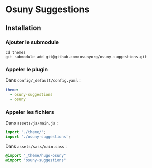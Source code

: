 # Osuny Suggestions

## Installation

### Ajouter le submodule

```
cd themes
git submodule add git@github.com:osunyorg/osuny-suggestions.git
```

### Appeler le plugin

Dans `config/_default/config.yaml` :
```yaml 
theme: 
  - osuny-suggestions
  - osuny
```

### Appeler les fichiers


Dans `assets/js/main.js` : 

```js
import './theme/';
import './osuny-suggestions';
```

Dans `assets/sass/main.sass` : 

```sass
@import "_theme/hugo-osuny"
@import "osuny-suggestions"
```
